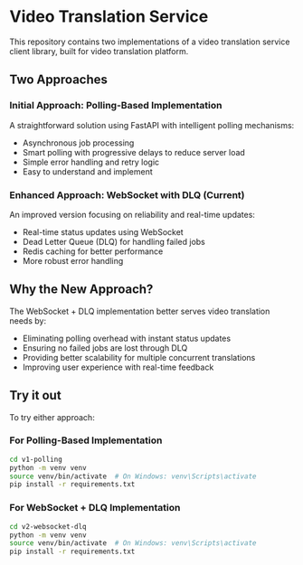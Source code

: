 # Video Translation Service

This repository contains two implementations of a video translation service client library, built for video translation platform.

## Two Approaches

### Initial Approach: Polling-Based Implementation
A straightforward solution using FastAPI with intelligent polling mechanisms:
- Asynchronous job processing
- Smart polling with progressive delays to reduce server load
- Simple error handling and retry logic
- Easy to understand and implement

### Enhanced Approach: WebSocket with DLQ (Current)
An improved version focusing on reliability and real-time updates:
- Real-time status updates using WebSocket
- Dead Letter Queue (DLQ) for handling failed jobs
- Redis caching for better performance
- More robust error handling

## Why the New Approach?

The WebSocket + DLQ implementation better serves video translation needs by:
- Eliminating polling overhead with instant status updates
- Ensuring no failed jobs are lost through DLQ
- Providing better scalability for multiple concurrent translations
- Improving user experience with real-time feedback

## Try it out

To try either approach:

### For Polling-Based Implementation
```bash
cd v1-polling
python -m venv venv
source venv/bin/activate  # On Windows: venv\Scripts\activate
pip install -r requirements.txt
```

### For WebSocket + DLQ Implementation
```bash
cd v2-websocket-dlq
python -m venv venv
source venv/bin/activate  # On Windows: venv\Scripts\activate
pip install -r requirements.txt
```